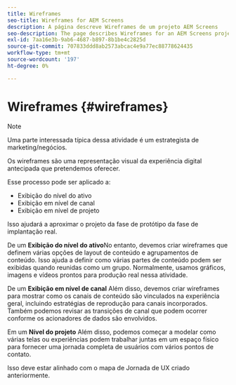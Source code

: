 ```yaml
---
title: Wireframes
seo-title: Wireframes for AEM Screens
description: A página descreve Wireframes de um projeto AEM Screens
seo-description: The page describes Wireframes for an AEM Screens project
exl-id: 7aa16e3b-9ab6-4687-b897-8b1be4c2825d
source-git-commit: 707833ddd8ab2573abcac4e9a77ec88778624435
workflow-type: tm+mt
source-wordcount: '197'
ht-degree: 0%

---
```


# Wireframes {#wireframes}

>[!NOTE]
>Uma parte interessada típica dessa atividade é um estrategista de marketing/negócios.

Os wireframes são uma representação visual da experiência digital antecipada que pretendemos oferecer.

Esse processo pode ser aplicado a:

* Exibição do nível do ativo
* Exibição em nível de canal
* Exibição em nível de projeto

Isso ajudará a aproximar o projeto da fase de protótipo da fase de implantação real.

De um **Exibição do nível do ativo**No entanto, devemos criar wireframes que definem várias opções de layout de conteúdo e agrupamentos de conteúdo. Isso ajuda a definir como várias partes de conteúdo podem ser exibidas quando reunidas como um grupo.
Normalmente, usamos gráficos, imagens e vídeos prontos para produção real nessa atividade.

De um **Exibição em nível de canal** Além disso, devemos criar wireframes para mostrar como os canais de conteúdo são vinculados na experiência geral, incluindo estratégias de reprodução para canais incorporados. Também podemos revisar as transições de canal que podem ocorrer conforme os acionadores de dados são envolvidos.

Em um **Nível do projeto** Além disso, podemos começar a modelar como várias telas ou experiências podem trabalhar juntas em um espaço físico para fornecer uma jornada completa de usuários com vários pontos de contato.

Isso deve estar alinhado com o mapa de Jornada de UX criado anteriormente.
